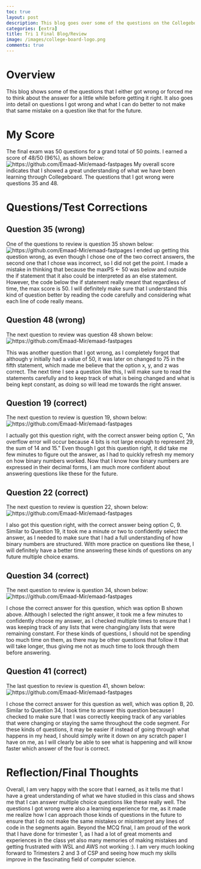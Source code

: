 ```yaml
---
toc: true
layout: post
description: This blog goes over some of the questions on the Collegeboard Final for Tri 1 as well as my strengths and weakness in certain areas,
categories: [extra]
title: Tri 1 Final Blog/Review
image: /images/college-board-logo.png
comments: true
---
```


# Overview
This blog shows some of the questions that I either got wrong or forced me to think about the answer for a little while before getting it right. It also goes into detail on questions I got wrong and what I can do better to not make that same mistake on a question like that for the future.

# My Score
The final exam was 50 questions for a grand total of 50 points. I earned a score of 48/50 (96%), as shown below:
![]({{site.baseurl}}/images/finalscore.png "https://github.com/Emaad-Mir/emaad-fastpages")
My overall score indicates that I showed a great understanding of what we have been learning through Collegeboard. The questions that I got wrong were questions 35 and 48. 


# Questions/Test Corrections


## Question 35 (wrong)
One of the questions to review is question 35 shown below:
![]({{site.baseurl}}/images/question35.png "https://github.com/Emaad-Mir/emaad-fastpages")
I ended up getting this question wrong, as even though I chose one of the two correct answers, the second one that I chose was incorrect, so I did not get the point. I made a mistake in thinking that because the maxPS <- 50 was below and outside the if statement that it also could be interpreted as an else statement. However, the code below the if statement really meant that regardless of time, the max score is 50. I will definitely make sure that I understand this kind of question better by reading the code carefully and considering what each line of code really means.


## Question 48 (wrong)
The next question to review was question 48 shown below:
![]({{site.baseurl}}/images/question48.png "https://github.com/Emaad-Mir/emaad-fastpages")

This was another question that I got wrong, as I completely forgot that although y initially had a value of 50, it was later on changed to 75 in the fifth statement, which made me believe that the option x, y, and z was correct. The next time I see a question like this, I will make sure to read the statements carefully and to keep track of what is being changed and what is being kept constant, as doing so will lead me towards the right answer.

## Question 19 (correct)
The next question to review is question 19, shown below:
![]({{site.baseurl}}/images/question19.png "https://github.com/Emaad-Mir/emaad-fastpages")

I actually got this question right, with the correct answer being option C, "An overflow error will occur because 4 bits is not large enough to represent 29, the sum of 14 and 15." Even though I got this question right, it did take me few minutes to figure out the answer, as I had to quickly refresh my memory on how binary numbers worked. Now that I know how binary numbers are expressed in their decimal forms, I am much more confident about answering questions like these for the future.

## Question 22 (correct)
The next question to review is question 22, shown below:
![]({{site.baseurl}}/images/question22.png "https://github.com/Emaad-Mir/emaad-fastpages")

I also got this question right, with the correct answer being option C, 9. Similar to Question 19, it took me a minute or two to confidently select the answer, as I needed to make sure that I had a full understanding of how binary numbers are structured. With more practice on questions like these, I will definitely have a better time answering these kinds of questions on any future multiple choice exams.

## Question 34 (correct)
The next question to review is question 34, shown below:
![]({{site.baseurl}}/images/question34.png "https://github.com/Emaad-Mir/emaad-fastpages")



I chose the correct answer for this question, which was option B shown above. Although I selected the right answer, it took me a few minutes to confidently choose my answer, as I checked multiple times to ensure that I was keeping track of any lists that were changing/any lists that were remaining constant. For these kinds of questions, I should not be spending too much time on them, as there may be other questions that follow it that will take longer, thus giving me not as much time to look through them before answering.

## Question 41 (correct)
The last question to review is question 41, shown below:
![]({{site.baseurl}}/images/question41.png "https://github.com/Emaad-Mir/emaad-fastpages")

I chose the correct answer for this question as well, which was option B, 20. Similar to Question 34, I took time to answer this question because I checked to make sure that I was correctly keeping track of any variables that were changing or staying the same throughout the code segment. For these kinds of questions, it may be easier if instead of going through what happens in my head, I should simply write it down on any scratch paper I have on me, as I will clearly be able to see what is happening and will know faster which answer of the four is correct.

# Reflection/Final Thoughts

Overall, I am very happy with the score that I earned, as it tells me that I have a great understanding of what we have studied in this class and shows me that I can answer multiple choice questions like these really well. The questions I got wrong were also a learning experience for me, as it made me realize how I can approach those kinds of questions in the future to ensure that I do not make the same mistakes or misinterpret any lines of code in the segments again. Beyond the MCQ final, I am proud of the work that I have done for trimester 1, as I had a lot of great moments and experiences in the class yet also many memories of making mistakes and getting frustrated with WSL and AWS not working :). I am very much looking forward to Trimesters 2 and 3 of CSP and seeing how much my skills improve in the fascinating field of computer science.

